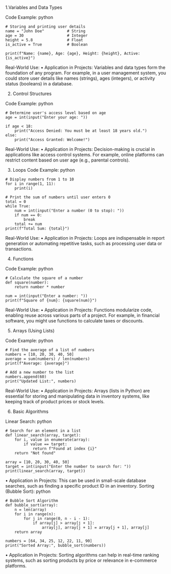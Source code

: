 
1.Variables and Data Types

Code Example:
python
```
# Storing and printing user details
name = "John Doe"          # String
age = 30                   # Integer
height = 5.8               # Float
is_active = True           # Boolean

print(f"Name: {name}, Age: {age}, Height: {height}, Active: {is_active}")
```
Real-World Use:
•	Application in Projects: Variables and data types form the foundation of any program. For example, in a user management system, you could store user details like names (strings), ages (integers), or activity status (booleans) in a database.

2. Control Structures

Code Example:
python
```
# Determine user's access level based on age
age = int(input("Enter your age: "))

if age < 18:
    print("Access Denied: You must be at least 18 years old.")
else:
    print("Access Granted: Welcome!")
```
Real-World Use:
•	Application in Projects: Decision-making is crucial in applications like access control systems. For example, online platforms can restrict content based on user age (e.g., parental controls).

3. Loops
Code Example:
python
```
# Display numbers from 1 to 10
for i in range(1, 11):
    print(i)

# Print the sum of numbers until user enters 0
total = 0
while True:
    num = int(input("Enter a number (0 to stop): "))
    if num == 0:
        break
    total += num
print(f"Total Sum: {total}")
```
Real-World Use:
•	Application in Projects: Loops are indispensable in report generation or automating repetitive tasks, such as processing user data or transactions.

4. Functions

Code Example:
python
```
# Calculate the square of a number
def square(number):
    return number * number

num = int(input("Enter a number: "))
print(f"Square of {num}: {square(num)}")
```
Real-World Use:
•	Application in Projects: Functions modularize code, enabling reuse across various parts of a project. For example, in financial software, you might use functions to calculate taxes or discounts.

5. Arrays (Using Lists)

Code Example:
python
```
# Find the average of a list of numbers
numbers = [10, 20, 30, 40, 50]
average = sum(numbers) / len(numbers)
print(f"Average: {average}")

# Add a new number to the list
numbers.append(60)
print("Updated List:", numbers)
```
Real-World Use:
•	Application in Projects: Arrays (lists in Python) are essential for storing and manipulating data in inventory systems, like keeping track of product prices or stock levels.

6. Basic Algorithms

Linear Search:
python
```
# Search for an element in a list
def linear_search(array, target):
    for i, value in enumerate(array):
        if value == target:
            return f"Found at index {i}"
    return "Not found"

array = [10, 20, 30, 40, 50]
target = int(input("Enter the number to search for: "))
print(linear_search(array, target))
```
•	Application in Projects: This can be used in small-scale database searches, such as finding a specific product ID in an inventory.
Sorting (Bubble Sort):
python
```
# Bubble Sort Algorithm
def bubble_sort(array):
    n = len(array)
    for i in range(n):
        for j in range(0, n - i - 1):
            if array[j] > array[j + 1]:
                array[j], array[j + 1] = array[j + 1], array[j]
    return array

numbers = [64, 34, 25, 12, 22, 11, 90]
print("Sorted Array:", bubble_sort(numbers))
```
•	Application in Projects: Sorting algorithms can help in real-time ranking systems, such as sorting products by price or relevance in e-commerce platforms.

